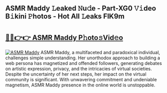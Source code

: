 ## ASMR Maddy 𝙻eaked 𝙽u𝚍e - Part-XG0 𝚅𝚒deo B𝚒kini 𝙿hotos - Hot All 𝙻eaks FlK9m

# <h2><a href="http://ld18x1v.urlbe.top/?page=ASMR+Maddy">🔗🔗👉👉 ASMR Maddy P𝚑oto𝚜Vid𝚎o</a></h2>

[![ASMR Maddy](https://i.imgur.com/eBuTRDB.gif)](http://ld18x1v.urlbe.top/?page=ASMR+Maddy)
ASMR Maddy, a multifaceted and paradoxical individual, challenges simple understanding. Her unorthodox approach to building a web persona has magnetized and offended followers, generating debates on artistic expression, privacy, and the intricacies of virtual societies. Despite the uncertainty of her next steps, her impact on the virtual community is significant. With unwavering commitment and undeniable magnetism, ASMR Maddy presence in the online world is unstoppable.
